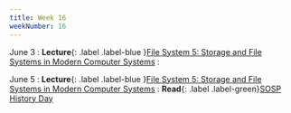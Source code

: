 ```yaml
---
title: Week 16
weekNumber: 16
---
```


June 3
: **Lecture**{: .label .label-blue }[File System 5: Storage and File Systems in Modern Computer Systems](/sp25/assets/slides/lec24_file5.pdf) 
    : &emsp;

June 5
: **Lecture**{: .label .label-blue }[File System 5: Storage and File Systems in Modern Computer Systems](/sp25/assets/slides/lec24_file5.pdf)
    : **Read**{: .label .label-green}[SOSP History Day](https://www.sigops.org/s/conferences/sosp/2015/history/)
